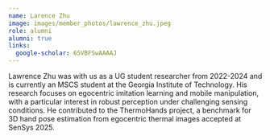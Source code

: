```yaml
---
name: Larence Zhu
image: images/member_photos/lawrence_zhu.jpeg
role: alumni
alumni: true
links:
  google-scholar: 6SVBFSwAAAAJ
---
```


Lawrence Zhu was with us as a UG student researcher from 2022-2024 and is currently an MSCS student at the Georgia Institute of Technology. His research focuses on egocentric imitation learning and mobile manipulation, with a particular interest in robust perception under challenging sensing conditions. He contributed to the ThermoHands project, a benchmark for 3D hand pose estimation from egocentric thermal images accepted at SenSys 2025.